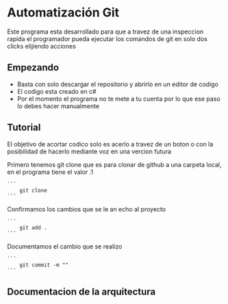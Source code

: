 # Automatización Git


Este programa esta desarrollado para que a travez de una inspeccion rapida el programador pueda ejecutar los comandos de git en solo dos clicks elijiendo acciones


## Empezando
  
  - Basta con solo descargar el repositorio y abrirlo en un editor de codigo
  - El codigo esta creado en c#
  - Por el momento el programa no te mete a tu cuenta por lo que ese paso lo debes hacer manualmente


## Tutorial

El objetivo de acortar codico solo es acerlo a travez de un boton o con la posibilidad de hacerlo mediante voz en una vercion futura


  Primero tenemos git clone que es para clonar de github a una carpeta local, en el programa tiene el valor .1


    ```
        git clone
    ```

  Confirmamos los cambios que se le an echo al proyecto


    ```
        git add .
    ```
  
  Documentamos el cambio que se realizo

  
    ```
        git commit -m ""
    ```


## Documentacion de la arquitectura
